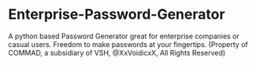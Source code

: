 # Enterprise-Password-Generator
A python based Password Generator great for enterprise companies or casual users. Freedom to make passwords at your fingertips. (Property of COMMAD, a subsidiary of VSH, @XxVoidicxX, All Rights Reserved)
